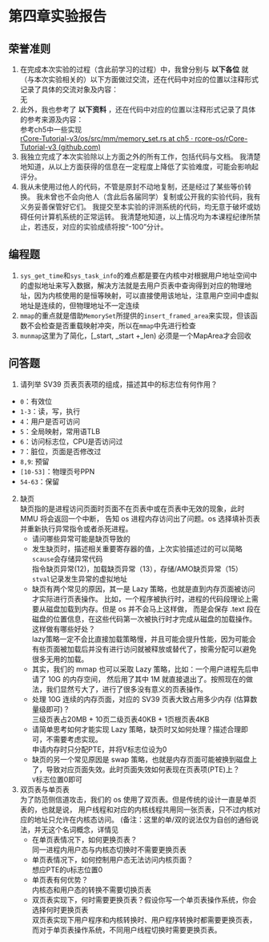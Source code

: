 # 第四章实验报告
## 荣誉准则
1. 在完成本次实验的过程（含此前学习的过程）中，我曾分别与 **以下各位** 就（与本次实验相关的）以下方面做过交流，还在代码中对应的位置以注释形式记录了具体的交流对象及内容：  
无
2. <font style="color:rgb(31, 35, 40);">此外，我也参考了 </font>**<font style="color:rgb(31, 35, 40);">以下资料</font>**<font style="color:rgb(31, 35, 40);"> ，还在代码中对应的位置以注释形式记录了具体的参考来源及内容：  
</font><font style="color:rgb(31, 35, 40);">参考ch5中一些实现  
</font>[rCore-Tutorial-v3/os/src/mm/memory_set.rs at ch5 · rcore-os/rCore-Tutorial-v3 (github.com)](https://github.com/rcore-os/rCore-Tutorial-v3/blob/ch5/os/src/mm/memory_set.rs#L64)
3. <font style="color:rgb(31, 35, 40);">我独立完成了本次实验除以上方面之外的所有工作，包括代码与文档。 我清楚地知道，从以上方面获得的信息在一定程度上降低了实验难度，可能会影响起评分。</font>
4. <font style="color:rgb(31, 35, 40);">我从未使用过他人的代码，不管是原封不动地复制，还是经过了某些等价转换。 我未曾也不会向他人（含此后各届同学）复制或公开我的实验代码，我有义务妥善保管好它们。 我提交至本实验的评测系统的代码，均无意于破坏或妨碍任何计算机系统的正常运转。 我清楚地知道，以上情况均为本课程纪律所禁止，若违反，对应的实验成绩将按“-100”分计。</font>

## 编程题
1. `sys_get_time`和`sys_task_info`的难点都是要在内核中对根据用户地址空间中的虚拟地址来写入数据，解决方法就是去用户页表中查询得到对应的物理地址，因为内核使用的是恒等映射，可以直接使用该地址，注意用户空间中虚拟地址是连续的，但物理地址不一定连续
2. `mmap`的重点就是借助`MemorySet`所提供的`insert_framed_area`来实现，但该函数不会检查是否重载映射冲突，所以在`mmap`中先进行检查
3. `munmap`这里为了简化，[_start, _start +_len) 必须是一个MapArea才会回收

## 问答题
1. 请列举 SV39 页表页表项的组成，描述其中的标志位有何作用？
+ `0`：有效位
+ `1-3`：读，写，执行
+ `4`：用户是否可访问
+ `5`：全局映射，常用语TLB
+ `6`：访问标志位，CPU是否访问过
+ `7`：脏位，页面是否修改过
+ `8,9`: 预留
+ `[10-53]`：物理页号PPN
+ `54-63`：保留
2. 缺页  
缺页指的是进程访问页面时页面不在页表中或在页表中无效的现象，此时 MMU 将会返回一个中断， 告知 os 进程内存访问出了问题。os 选择填补页表并重新执行异常指令或者杀死进程。
    - 请问哪些异常可能是缺页导致的
    - 发生缺页时，描述相关重要寄存器的值，上次实验描述过的可以简略  
`scause`会存储异常代码  
指令缺页异常(12)，加载缺页异常（13），存储/AMO缺页异常（15）  
`stval`记录发生异常的虚拟地址
    - 缺页有两个常见的原因，其一是 Lazy 策略，也就是直到内存页面被访问才实际进行页表操作。 比如，一个程序被执行时，进程的代码段理论上需要从磁盘加载到内存。但是 os 并不会马上这样做， 而是会保存 .text 段在磁盘的位置信息，在这些代码第一次被执行时才完成从磁盘的加载操作。  
这样做有哪些好处？  
lazy策略一定不会比直接加载策略慢，并且可能会提升性能，因为可能会有些页面被加载后并没有进行访问就被释放或替代了，按需分配可以避免很多无用的加载。
    - 其实，我们的 mmap 也可以采取 Lazy 策略，比如：一个用户进程先后申请了 10G 的内存空间， 然后用了其中 1M 就直接退出了。按照现在的做法，我们显然亏大了，进行了很多没有意义的页表操作。
    - 处理 10G 连续的内存页面，对应的 SV39 页表大致占用多少内存 (估算数量级即可)？  
三级页表占20MB + 10页二级页表40KB + 1页根页表4KB
    - 请简单思考如何才能实现 Lazy 策略，缺页时又如何处理？描述合理即可，不需要考虑实现。  
申请内存时只分配PTE，并将V标志位设为0
    - 缺页的另一个常见原因是 swap 策略，也就是内存页面可能被换到磁盘上了，导致对应页面失效。此时页面失效如何表现在页表项(PTE)上？  
`V`标志位置0即可
3. 双页表与单页表  
为了防范侧信道攻击，我们的 os 使用了双页表。但是传统的设计一直是单页表的，也就是说， 用户线程和对应的内核线程共用同一张页表，只不过内核对应的地址只允许在内核态访问。 (备注：这里的单/双的说法仅为自创的通俗说法，并无这个名词概念，详情见
    - 在单页表情况下，如何更换页表？  
同一进程内用户态与内核态切换时不需要更换页表
    - 单页表情况下，如何控制用户态无法访问内核页面？  
 想应PTE的`U`标志位置0
    - 单页表有何优势？  
内核态和用户态的转换不需要切换页表
    - 双页表实现下，何时需要更换页表？假设你写一个单页表操作系统，你会选择何时更换页表  
双页表实现下用户程序和内核转换时、用户程序转换时都需要更换页表，而对于单页表操作系统，不同用户线程切换时需要更换页表。  


  

